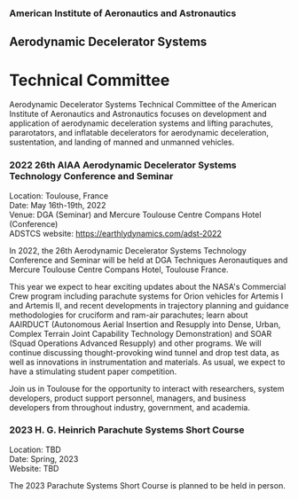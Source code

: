 ### American Institute of Aeronautics and Astronautics
## Aerodynamic Decelerator Systems
# Technical Committee

Aerodynamic Decelerator Systems Technical Committee of the American Institute of Aeronautics and Astronautics focuses on development and application of aerodynamic deceleration systems and lifting parachutes, pararotators, and inflatable decelerators for aerodynamic deceleration, sustentation, and landing of manned and unmanned vehicles.

### 2022 26th AIAA Aerodynamic Decelerator Systems Technology Conference and Seminar

Location:                     Toulouse, France \
Date:                            May 16th-19th, 2022 \
Venue:                         DGA (Seminar) and Mercure Toulouse Centre Compans Hotel (Conference) \
ADSTCS website:       https://earthlydynamics.com/adst-2022 

In 2022, the 26th Aerodynamic Decelerator Systems Technology Conference and Seminar will be held at DGA Techniques Aeronautiques and Mercure Toulouse Centre Compans Hotel, Toulouse France. 

This year we expect to hear exciting updates about the NASA's Commercial Crew program including parachute systems for Orion vehicles for Artemis I and Artemis II, and recent developments in trajectory planning and guidance methodologies for cruciform and ram-air parachutes; learn about AAIRDUCT (Autonomous Aerial Insertion and Resupply into Dense, Urban, Complex Terrain Joint Capability Technology Demonstration) and SOAR (Squad Operations Advanced Resupply) and other programs. We will continue discussing thought-provoking wind tunnel and drop test data, as well as innovations in instrumentation and materials. As usual, we expect to have a stimulating student paper competition. 

Join us in Toulouse for the opportunity to interact with researchers, system developers, product support personnel, managers, and business developers from throughout industry, government, and academia. 

### 2023 H. G. Heinrich Parachute Systems Short Course
Location:                     TBD \
Date:                            Spring, 2023 \
Website:                      TBD 


The 2023 Parachute Systems Short Course is planned to be held in person.
